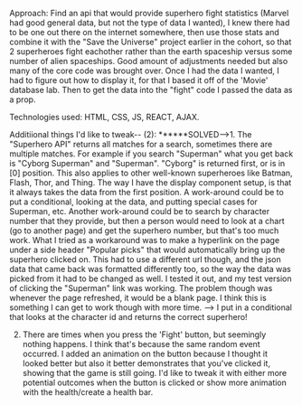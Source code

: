[Netlify Live Link]: 
https://genuine-tartufo-997b8e.netlify.app/

Approach:
Find an api that would provide superhero fight statistics (Marvel had good general data, but not the type of data I wanted), I knew there had to be one out there on the internet somewhere, then use those stats and combine it with the "Save the Universe" project earlier in the cohort, so that 2 superheroes fight eachother rather than the earth spaceship versus some number of alien spaceships. Good amount of adjustments needed but also many of the core code was brought over. Once I had the data I wanted, I had to figure out how to display it, for that I based it off of the 'Movie' database lab. Then to get the data into the "fight" code I passed the data as a prop. 

Technologies used: 
HTML, CSS, JS, REACT, AJAX. 

Additiional things I'd like to tweak-- (2):
******SOLVED-->1. The "Superhero API" returns all matches for a search, sometimes there are multiple matches. For example if you search "Superman" what you get back is "Cyborg Superman" and "Superman". "Cyborg" is returned first, or is in [0] position. This also applies to other well-known superheroes like Batman, Flash, Thor, and Thing. The way I have the display component setup, is that it always takes the data from the first position. A work-around could be to put a conditional, looking at the data, and putting special cases for Superman, etc. Another work-around could be to search by character number that they provide, but then a person would need to look at a chart (go to another page) and get the superhero number, but that's too much work. What I tried as a workaround was to make a hyperlink on the page under a side header "Popular picks" that would automatically bring up the superhero clicked on. This had to use a different url though, and the json data that came back was formatted differently too, so the way the data was picked from it had to be changed as well. I tested it out, and my test version of clicking the "Superman" link was working. The problem though was whenever the page refreshed, it would be a blank page. I think this is something I can get to work though with more time. --> I put in a conditional that looks at the character id and returns the correct superhero!

2. There are times when you press the 'Fight' button, but seemingly nothing happens. I think that's because the same random event occurred. I added an animation on the button because I thought it looked better but also it better demonstrates that you've clicked it, showing that the game is still going. I'd like to tweak it with either more potential outcomes when the button is clicked or show more animation with the health/create a health bar. 
